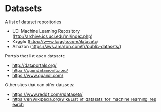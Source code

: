 # Datasets

A list of dataset repositories

- UCI Machine Learning Repository (http://archive.ics.uci.edu/ml/index.php)
- Kaggle (https://www.kaggle.com/datasets)
- Amazon (https://aws.amazon.com/fr/public-datasets/)

Portals that list open datasets:

- http://dataportals.org/
- https://opendatamonitor.eu/
- https://www.quandl.com/

Other sites that can offer datasets:

- https://www.reddit.com/r/datasets/
- https://en.wikipedia.org/wiki/List_of_datasets_for_machine_learning_research